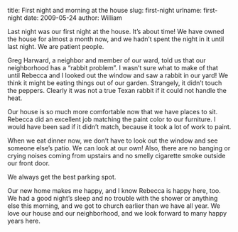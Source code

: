 title: First night and morning at the house
slug: first-night
urlname: first-night
date: 2009-05-24
author: William

Last night was our first night at the house. It&#x02bc;s about time! We have
owned the house for almost a month now, and we hadn&#x02bc;t spent the night in
it until last night. We are patient people.

Greg Harward, a neighbor and member of our ward, told us that our neighborhood
has a &ldquo;rabbit problem&rdquo;. I wasn&#x02bc;t sure what to make of that
until Rebecca and I looked out the window and saw a rabbit in our yard! We think
it might be eating things out of our garden. Strangely, it didn&#x02bc;t touch
the peppers. Clearly it was not a true Texan rabbit if it could not handle the
heat.

Our house is so much more comfortable now that we have places to sit. Rebecca
did an excellent job matching the paint color to our furniture. I would have
been sad if it didn&#x02bc;t match, because it took a lot of work to paint.

When we eat dinner now, we don&#x02bc;t have to look out the window and see
someone else&#x02bc;s patio. We can look at our own! Also, there are no banging
or crying noises coming from upstairs and no smelly cigarette smoke outside our
front door.

We always get the best parking spot.

Our new home makes me happy, and I know Rebecca is happy here, too. We had a
good night&#x02bc;s sleep and no trouble with the shower or anything else this
morning, and we got to church earlier than we have all year. We love our house
and our neighborhood, and we look forward to many happy years here.
